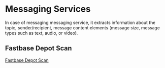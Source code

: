 # Messaging Services
In case of messaging messaging service, it extracts information about the topic, sender/recipient, message content elements (message size, message types such as text, audio, or video).

## Fastbase Depot Scan
[Fastbase Depot Scan](messaging_services/fastbase_depot.md)